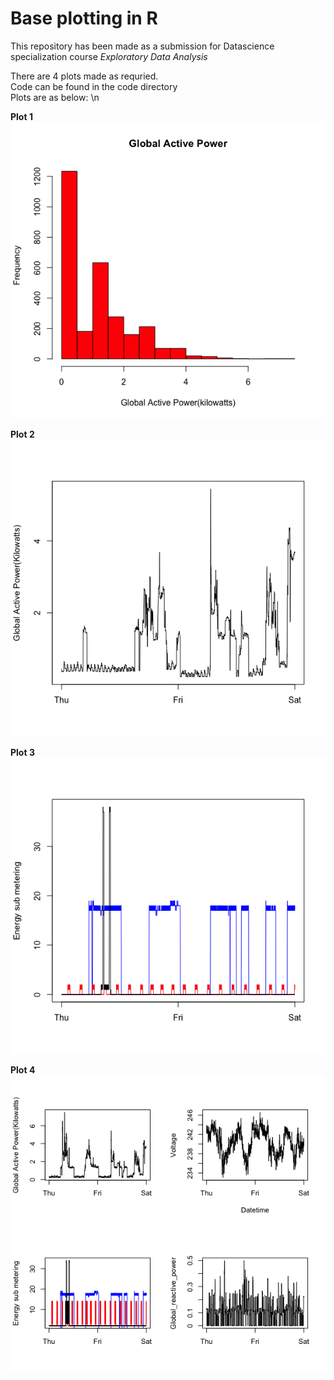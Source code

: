 # Base plotting in R

This repository has been made as a submission for Datascience specialization course *Exploratory Data Analysis*

There are 4 plots made as requried. <br/>
Code can be found in the code directory <br/> 
Plots are as below: \n

**Plot 1**
<br/>
![Plot 1](https://github.com/nishantk12/datasciencecoursera/blob/master/Exploratory_Data_Analysis/week1/plots/Plot1.png)

**Plot 2**
<br/>
![Plot 2](https://github.com/nishantk12/datasciencecoursera/blob/master/Exploratory_Data_Analysis/week1/plots/plot2.png)

**Plot 3**
<br/>
![Plot 3](https://github.com/nishantk12/datasciencecoursera/blob/master/Exploratory_Data_Analysis/week1/plots/plot3.png)

**Plot 4**
<br/>
![Plot 4](https://github.com/nishantk12/datasciencecoursera/blob/master/Exploratory_Data_Analysis/week1/plots/Plot4.png)
